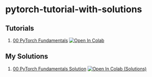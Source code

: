 # pytorch-tutorial-with-solutions

## Tutorials

1. [00 PyTorch Fundamentals](https://colab.research.google.com/github/minghaozou/pytorch-tutorial-with-solutions/blob/main/notebooks/00_pytorch_fundamentals.ipynb)
   [![Open In Colab](https://colab.research.google.com/assets/colab-badge.svg)](https://colab.research.google.com/github/minghaozou/pytorch-tutorial-with-solutions/blob/main/notebooks/00_pytorch_fundamentals.ipynb)


## My Solutions

1. [00 PyTorch Fundamentals Solution](https://colab.research.google.com/github/minghaozou/pytorch-tutorial-with-solutions/blob/main/solutions/minghao/00_pytorch_fundamentals_SOLUTION.ipynb)
   [![Open In Colab (Solutions)](https://colab.research.google.com/assets/colab-badge.svg)](https://colab.research.google.com/github/minghaozou/pytorch-tutorial-with-solutions/blob/main/solutions/minghao/00_pytorch_fundamentals_SOLUTION.ipynb)

